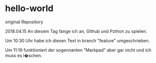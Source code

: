 # hello-world
original Repository

2018.04.15
An diesem Tag fange ich an, Github und Pzthon zu spielen.

Um 10:30 Uhr habe ich diesen Text in branch "feature" umgeschrieben.


Um 11:19 funktioniert der sogennanten "Markpad" aber gar nicht und ich muss es l�schen.